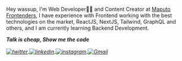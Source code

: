 Hey wassup, I'm Web Developer👨‍💻 and Content Creator at [Maputo Frontenders](https://www.linkedin.com/company/maputo-frontenders), I have experience with Frontend working with the best technologies on the market, ReactJS, NextJS, Tailwind, GraphQL and others, and I am currently learning Backend Development.

<strong><em>Talk is cheap, Show me the code<em></strong>

<a href="https://twitter.com/JefferMarcelin" target="_blank">
  <img align="center" src="https://img.shields.io/badge/-Jeffer Marcelino-3a34e6?style=flat-square&logo=twitter&logoColor=white" alt="twitter"/>  
</a>
<a href="https://www.linkedin.com/in/jeffermarcelino/" target="_blank">
  <img align="center" src="https://img.shields.io/badge/-Jeffer Marcelino-3a34e6?style=flat-square&logo=linkedin&logoColor=white" alt="linkedin"/>
</a>
<a href="https://www.instagram.com/jeffer_marcelin/" target="_blank">
 <img align="center" src="https://img.shields.io/badge/-Jeffer Marcelino-3a34e6?style=flat-square&logo=instagram&logoColor=white" alt="instagram"/>
</a>
<a href="mailto:jeffersunde72@gmail.com" target="_blank">
  <img align="center" src="https://img.shields.io/badge/-jeffersunde72@gmail.com-3a34e6?style=flat-square&logo=gmail&logoColor=white" alt="Gmail"/>
</a>
  
<br>
